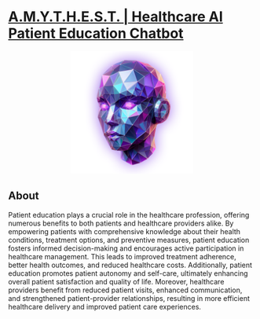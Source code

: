[A.M.Y.T.H.E.S.T. | Healthcare AI Patient Education Chatbot](https://tyrawls.github.io/healthcare-ai-patient-education-chatbot)
==============================================================================================================================

<div style='text-align: center;'>
  <img src='docs/img/amythest.png' alt='AMYTHEST' width='250' height='250'/>
</div>


About
-----
Patient education plays a crucial role in the healthcare profession, offering numerous benefits to both patients and healthcare providers alike. 
By empowering patients with comprehensive knowledge about their health conditions, treatment options, and preventive measures, patient education 
fosters informed decision-making and encourages active participation in healthcare management. This leads to improved treatment adherence, better 
health outcomes, and reduced healthcare costs. Additionally, patient education promotes patient autonomy and self-care, ultimately enhancing 
overall patient satisfaction and quality of life. Moreover, healthcare providers benefit from reduced patient visits, enhanced communication, 
and strengthened patient-provider relationships, resulting in more efficient healthcare delivery and improved patient care experiences.
